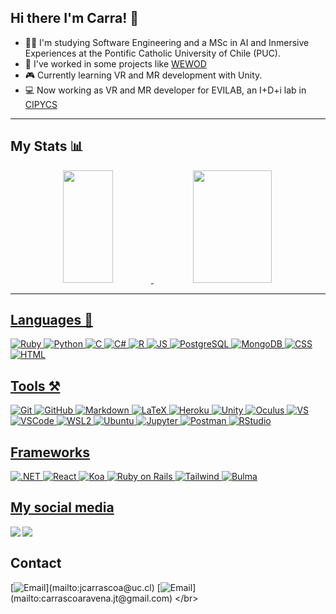 ## Hi there I'm Carra! 👋

- 👨‍🎓 I'm studying Software Engineering and a MSc in AI and Inmersive Experiences at the Pontific Catholic University of Chile (PUC).
- :muscle: I've worked in some projects like [WEWOD](https://www.wewod.tk/)
- 🎮 Currently learning VR and MR development with Unity.
- :computer: Now working as VR and MR developer for EVILAB, an I+D+i lab in [CIPYCS](https://www.cipycs.cl/)

---
## My Stats :bar_chart:
<div align="center">
  <a href="https://github.com/jcarrascoa7">
  <img height="180em" width="40%" src="https://github-readme-stats.vercel.app/api?username=jcarrascoa7&show_icons=true&theme=dark&include_all_commits=true&count_private=true"/>
  <img height="180em" width="50%" src="https://github-readme-stats.vercel.app/api/top-langs/?username=jcarrascoa7&layout=compact&langs_count=7&theme=dark"/>
</div>

---
## Languages 🧮
![Ruby](https://img.shields.io/badge/ruby-222831?style=for-the-badge&logo=ruby&logoColor=ffffff)
![Python](https://img.shields.io/badge/python-222831?style=for-the-badge&logo=python&logoColor=ffffff)
![C](https://img.shields.io/badge/C-222831?style=for-the-badge&logo=c&logoColor=ffffff)
![C#](https://img.shields.io/badge/csharp-222831?style=for-the-badge&logo=csharp&logoColor=ffffff)
![R](https://img.shields.io/badge/R-222831?style=for-the-badge&logo=R&logoColor=ffffff)
![JS](https://img.shields.io/badge/JavaScript-222831?style=for-the-badge&logo=JavaScript&logoColor=ffffff)
![PostgreSQL](https://img.shields.io/badge/PostgreSQL-222831?style=for-the-badge&logo=postgresql&logoColor=ffffff)
![MongoDB](https://img.shields.io/badge/MongoDB-222831?style=for-the-badge&logo=MongoDB&logoColor=ffffff)
![CSS](https://img.shields.io/badge/CSS-222831?style=for-the-badge&logo=css3&logoColor=ffffff)
![HTML](https://img.shields.io/badge/HTML-222831?style=for-the-badge&logo=HTML5&logoColor=ffffff)
 
## Tools ⚒️
![Git](https://img.shields.io/badge/Git-393E46?style=for-the-badge&logo=git&logoColor=white)
![GitHub](https://img.shields.io/badge/GitHub-393E46?style=for-the-badge&logo=GitHub&logoColor=white)
![Markdown](https://img.shields.io/badge/markdown-393E46?style=for-the-badge&logo=markdown&logoColor=black)
![LaTeX](https://img.shields.io/badge/LaTeX-393E46?style=for-the-badge&logo=LaTeX&logoColor=white)
![Heroku](https://img.shields.io/badge/Heroku-393E46?style=for-the-badge&logo=heroku&logoColor=white)
![Unity](https://img.shields.io/badge/Unity-393E46?style=for-the-badge&logo=unity)
![Oculus](https://img.shields.io/badge/Oculus-393E46.svg?&style=for-the-badge&logo=Oculus&logoColor=white)
![VS](https://img.shields.io/badge/Visual_Studio-393E46?style=for-the-badge&logo=visualstudio&logoColor=white)
![VSCode](https://img.shields.io/badge/Visual_Studio_Code-393E46?style=for-the-badge&logo=visualstudiocode&logoColor=white)
![WSL2](https://img.shields.io/badge/WSL_2-393E46?style=for-the-badge&logo=linux&logoColor=white)
![Ubuntu](https://img.shields.io/badge/ubuntu-393E46?style=for-the-badge&logo=ubuntu&logoColor=white)
![Jupyter](https://img.shields.io/badge/Jupyter-393E46.svg?&style=for-the-badge&logo=Jupyter&logoColor=white)
![Postman](https://img.shields.io/badge/Postman-393E46.svg?&style=for-the-badge&logo=Postman&logoColor=white)
![RStudio](https://img.shields.io/badge/R_Studio-393E46.svg?&style=for-the-badge&logo=rstudio&logoColor=white)
  

## Frameworks
![.NET](https://img.shields.io/badge/.NET-00ADB5?style=for-the-badge&logo=dotnet&logoColor=ffffff)
![React](https://img.shields.io/badge/react-00ADB5?style=for-the-badge&logo=react&logoColor=ffffff)
![Koa](https://img.shields.io/badge/Koa-00ADB5?style=for-the-badge&logo=koa&logoColor=ffffff)
![Ruby on Rails](https://img.shields.io/badge/Ruby_on_Rails-00ADB5?style=for-the-badge&logo=rubyonrails&logoColor=ffffff)
![Tailwind](https://img.shields.io/badge/tailwind-00ADB5?style=for-the-badge&logo=tailwindcss&logoColor=ffffff)
![Bulma](https://img.shields.io/badge/bulma-00ADB5?style=for-the-badge&logo=bulma&logoColor=ffffff)

## My social media
[<img align="left" src="https://img.shields.io/badge/Instagram-EEEEEE?style=for-the-badge&logo=instagram&logoColor=black" />][instagram]
[<img align="left" src="https://img.shields.io/badge/LinkedIn-EEEEEE?style=for-the-badge&logo=linkedin&logoColor=black" /></br>][linkedin]

## Contact
[![Email](https://img.shields.io/badge/Academic_email_(fast_response)-jcarrascoa@uc.cl-D14836?style=for-the-badge&logo=gmail&logoColor=white&labelColor=101010)](mailto:jcarrascoa@uc.cl)
[![Email](https://img.shields.io/badge/Personal_email_(slow_response)-carrascoaravena.jt@gmail.com-D14836?style=for-the-badge&logo=gmail&logoColor=white&labelColor=101010)](mailto:carrascoaravena.jt@gmail.com)
</br>

[instagram]: https://www.instagram.com/donkrra/
[linkedin]: https://www.linkedin.com/in/jcarrascoa/

